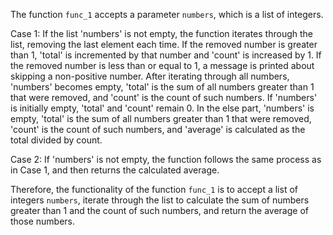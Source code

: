 The function `func_1` accepts a parameter `numbers`, which is a list of integers. 

Case 1: If the list 'numbers' is not empty, the function iterates through the list, removing the last element each time. If the removed number is greater than 1, 'total' is incremented by that number and 'count' is increased by 1. If the removed number is less than or equal to 1, a message is printed about skipping a non-positive number. After iterating through all numbers, 'numbers' becomes empty, 'total' is the sum of all numbers greater than 1 that were removed, and 'count' is the count of such numbers. If 'numbers' is initially empty, 'total' and 'count' remain 0. In the else part, 'numbers' is empty, 'total' is the sum of all numbers greater than 1 that were removed, 'count' is the count of such numbers, and 'average' is calculated as the total divided by count.

Case 2: If 'numbers' is not empty, the function follows the same process as in Case 1, and then returns the calculated average.

Therefore, the functionality of the function `func_1` is to accept a list of integers `numbers`, iterate through the list to calculate the sum of numbers greater than 1 and the count of such numbers, and return the average of those numbers.